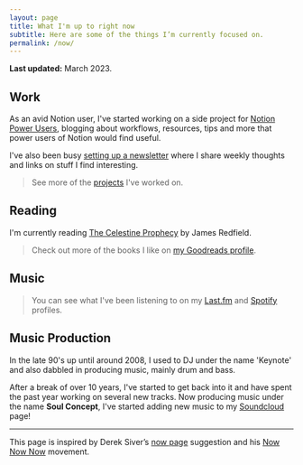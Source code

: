 ```yaml
---
layout: page
title: What I'm up to right now
subtitle: Here are some of the things I’m currently focused on.
permalink: /now/
---
```


**Last updated:** March 2023.

## Work

As an avid Notion user, I've started working on a side project for [Notion Power Users](https://notionpowerusers.com/), blogging about workflows, resources, tips and more that power users of Notion would find useful.

I've also been busy [setting up a newsletter](https://ajaykarwal.substack.com/) where I share weekly thoughts and links on stuff I find interesting.

<blockquote>
  See more of the <a href="/projects/">projects</a> I've worked on.
</blockquote>

## Reading

I'm currently reading [The Celestine Prophecy](https://amzn.to/3ZNmBT7) by James Redfield.

<blockquote>
  Check out more of the books I like on <a href="https://www.goodreads.com/ajaykarwal">my Goodreads profile</a>.
</blockquote>

<!-- ## Watching

I've recently completed [The Witcher](https://www.netflix.com/title/80189685) and binged through [The IT Crowd](https://en.wikipedia.org/wiki/The_IT_Crowd) which couldn't be more different. Both were pretty great!

<blockquote>
  You can see what else I've been watching on my <a href="https://letterboxd.com/ajaykarwal/">Letterboxd</a> and <a href="https://www.tvtime.com/en/user/38092710/profile">TV Time</a> profiles.
</blockquote> -->

## Music

<div id="lastfmStatus"></div>

<blockquote>
  You can see what I've been listening to on my <a href="https://www.last.fm/user/ajaykarwal">Last.fm</a> and <a href="https://open.spotify.com/user/keynote">Spotify</a> profiles.
</blockquote>

## Music Production

In the late 90's up until around 2008, I used to DJ under the name 'Keynote' and also dabbled in producing music, mainly drum and bass.

After a break of over 10 years, I've started to get back into it and have spent the past year working on several new tracks. Now producing music under the name **Soul Concept**, I've started adding new music to my [Soundcloud](https://soundcloud.com/soul-concept/tracks) page!

---

This page is inspired by Derek Siver’s [now page](http://sivers.org/now) suggestion and his [Now Now Now](http://nownownow.com/) movement.
